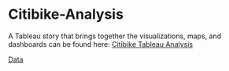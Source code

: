 # Citibike-Analysis
A Tableau story that brings together the visualizations, maps, and dashboards can be found here: 
[Citibike Tableau Analysis](https://public.tableau.com/views/CitiBikeAnalysis_/CityBikeStoryboard?:language=en&:display_count=y&:origin=viz_share_link)

[Data](https://www.citibikenyc.com/system-data)
